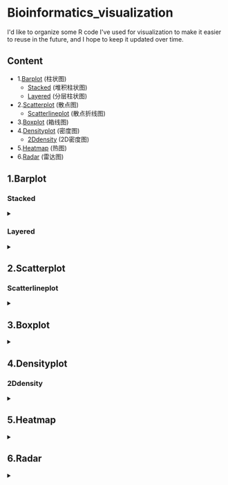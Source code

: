 # Bioinformatics_visualization
I'd like to organize some R code I've used for visualization to make it easier to reuse in the future, and I hope to keep it updated over time.

## Content
- 1.[Barplot](#Barplot) (柱状图)
    + [Stacked](#Stacked) (堆积柱状图)
    + [Layered](#Layered) (分层柱状图)
- 2.[Scatterplot](#Scatterplot) (散点图)
    + [Scatterlineplot](#Scatterlineplot) (散点折线图)  
- 3.[Boxplot](#Boxplot) (箱线图)
- 4.[Densityplot](#Densityplot) (密度图)
    + [2Ddensity](#2Ddensity) (2D密度图)
- 5.[Heatmap](#Heatmap) (热图)
- 6.[Radar](#Radar) (雷达图)




<a name="Barplot"></a>
## 1.Barplot
### Stacked
<details>
<summary> </summary>
<b>barplot-1.ipynb<b>

</details>

### Layered
<details>
<summary> </summary>
<b>Barplot-1.ipynb<b>

</details>


<a name="Scatterplot"></a>
## 2.Scatterplot
### Scatterlineplot
<details>
<summary> </summary>
<b>scatterplot-2.ipynb<b>

</details>


<a name="Boxplot"></a>
## 3.Boxplot
<details>
<summary> </summary>
<b>boxplot-3.ipynb<b>

</details>


<a name="Densityplot"></a>
## 4.Densityplot
### 2Ddensity
<details>
<summary> </summary>
<b>densityplot-4.ipynb<b>

</details>



<a name="Heatmap"></a>
## 5.Heatmap
<details>
<summary> </summary>
<b>heatmap-5.ipynb<b>

</details>




<a name="Radar"></a>
## 6.Radar
<details>
<summary> </summary>
<b>radar-6.ipynb<b>

</details>




